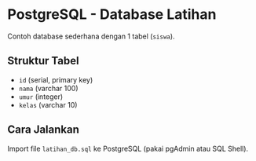# PostgreSQL - Database Latihan

Contoh database sederhana dengan 1 tabel (`siswa`).

## Struktur Tabel

- `id` (serial, primary key)
- `nama` (varchar 100)
- `umur` (integer)
- `kelas` (varchar 10)

## Cara Jalankan

Import file `latihan_db.sql` ke PostgreSQL (pakai pgAdmin atau SQL Shell).
